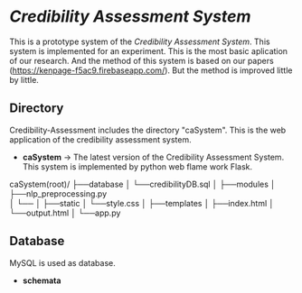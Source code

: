 # *Credibility Assessment System*
This is a prototype system of the *Credibility Assessment System*. This system is implemented for an experiment. This is the most basic aplication of our research. And the method of this system is based on our papers (https://kenpage-f5ac9.firebaseapp.com/). But the method is improved little by little.

## Directory
Credibility-Assessment includes the directory "caSystem". This is the web application of the credibility assessment system.

- **caSystem**
-> The latest version of the Credibility Assessment System. This system is implemented by python web flame work Flask.

caSystem(root)/
├──database
│     └──credibilityDB.sql
│
├──modules
│     ├──nlp_preprocessing.py    
│     └──
│
├──static
│     └──style.css
│
├──templates
│     ├──index.html
│     └──output.html
│
└──app.py

## Database
MySQL is used as database.

- **schemata**
